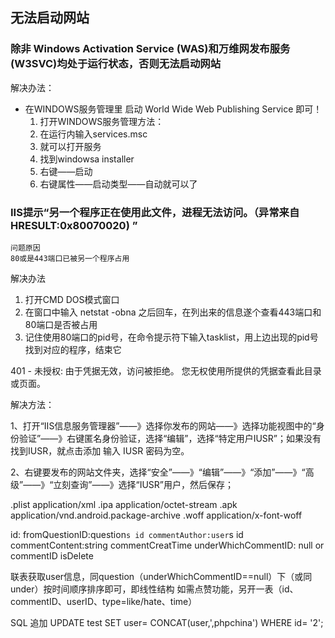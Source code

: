 ## 无法启动网站
### 除非 Windows Activation Service (WAS)和万维网发布服务(W3SVC)均处于运行状态，否则无法启动网站

解决办法：
* 在WINDOWS服务管理里 启动 World Wide Web Publishing Service 即可！
    1. 打开WINDOWS服务管理方法：
    2. 在运行内输入services.msc
    3. 就可以打开服务
    4. 找到windowsa installer
    5. 右键——启动
    6. 右键属性——启动类型——自动就可以了

### IIS提示“另一个程序正在使用此文件，进程无法访问。（异常来自HRESULT:0x80070020) ”

    问题原因
    80或是443端口已被另一个程序占用

解决办法
1. 打开CMD DOS模式窗口
2. 在窗口中输入 netstat -obna 之后回车，在列出来的信息遂个查看443端口和80端口是否被占用
3. 记住使用80端口的pid号，在命令提示符下输入tasklist，用上边出现的pid号找到对应的程序，结束它

401 - 未授权: 由于凭据无效，访问被拒绝。
您无权使用所提供的凭据查看此目录或页面。
 

解决方法：

1、打开“IIS信息服务管理器”——》选择你发布的网站——》选择功能视图中的“身份验证”——》右键匿名身份验证，选择“编辑”，选择“特定用户IUSR”；如果没有找到IUSR，就点击添加 输入 IUSR 密码为空。

2、右键要发布的网站文件夹，选择“安全”——》“编辑”——》“添加”——》“高级”——》“立刻查询”——》选择“IUSR”用户，然后保存；



.plist  application/xml
.ipa    application/octet-stream
.apk    application/vnd.android.package-archive
.woff   application/x-font-woff

id:
fromQuestionID:question`s id
commentAuthor:user`s id
commentContent:string
commentCreatTime
underWhichCommentID: null or commentID
isDelete

联表获取user信息，同question（underWhichCommentID==null）下（或同under）按时间顺序排序即可，即线性结构
如需点赞功能，另开一表（id、commentID、userID、type=like/hate、time）

SQL
追加
UPDATE test SET user= CONCAT(user,',phpchina')  WHERE id= '2';